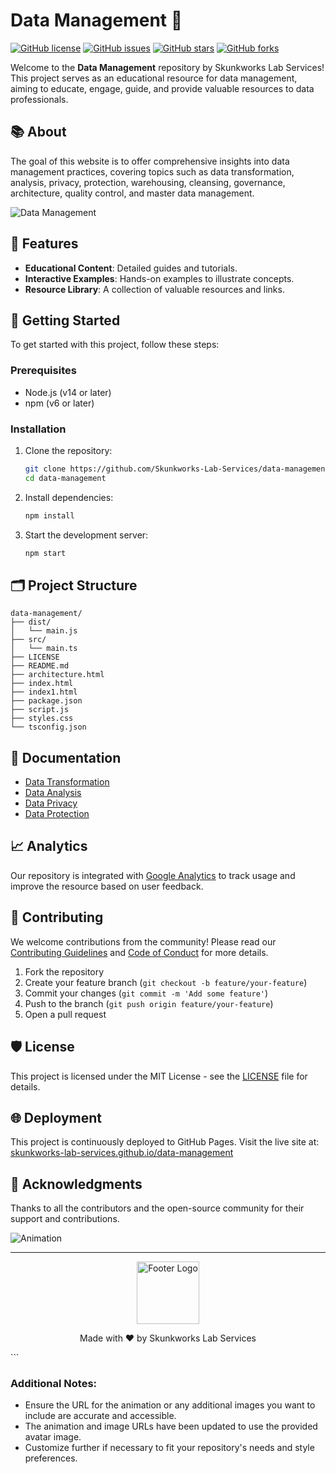 # Data Management 🚀

[![GitHub license](https://img.shields.io/badge/license-MIT-blue.svg)](LICENSE)
[![GitHub issues](https://img.shields.io/github/issues/Skunkworks-Lab-Services/data-management.svg)](https://github.com/Skunkworks-Lab-Services/data-management/issues)
[![GitHub stars](https://img.shields.io/github/stars/Skunkworks-Lab-Services/data-management.svg)](https://github.com/Skunkworks-Lab-Services/data-management/stargazers)
[![GitHub forks](https://img.shields.io/github/forks/Skunkworks-Lab-Services/data-management.svg)](https://github.com/Skunkworks-Lab-Services/data-management/network)

Welcome to the **Data Management** repository by Skunkworks Lab Services! This project serves as an educational resource for data management, aiming to educate, engage, guide, and provide valuable resources to data professionals.

## 📚 About

The goal of this website is to offer comprehensive insights into data management practices, covering topics such as data transformation, analysis, privacy, protection, warehousing, cleansing, governance, architecture, quality control, and master data management.

![Data Management](https://github.com/user-attachments/assets/d84f8c3c-65e6-416f-bfaf-5150ee120290)

## 🌟 Features

- **Educational Content**: Detailed guides and tutorials.
- **Interactive Examples**: Hands-on examples to illustrate concepts.
- **Resource Library**: A collection of valuable resources and links.

## 🚀 Getting Started

To get started with this project, follow these steps:

### Prerequisites

- Node.js (v14 or later)
- npm (v6 or later)

### Installation

1. Clone the repository:
   ```sh
   git clone https://github.com/Skunkworks-Lab-Services/data-management.git
   cd data-management
   ```

2. Install dependencies:
   ```sh
   npm install
   ```

3. Start the development server:
   ```sh
   npm start
   ```

## 🗂️ Project Structure

```plaintext
data-management/
├── dist/
│   └── main.js
├── src/
│   └── main.ts
├── LICENSE
├── README.md
├── architecture.html
├── index.html
├── index1.html
├── package.json
├── script.js
├── styles.css
└── tsconfig.json
```

## 📜 Documentation

- [Data Transformation](docs/data-transformation.md)
- [Data Analysis](docs/data-analysis.md)
- [Data Privacy](docs/data-privacy.md)
- [Data Protection](docs/data-protection.md)

## 📈 Analytics

Our repository is integrated with [Google Analytics](https://analytics.google.com/) to track usage and improve the resource based on user feedback.

## 🤝 Contributing

We welcome contributions from the community! Please read our [Contributing Guidelines](CONTRIBUTING.md) and [Code of Conduct](CODE_OF_CONDUCT.md) for more details.

1. Fork the repository
2. Create your feature branch (`git checkout -b feature/your-feature`)
3. Commit your changes (`git commit -m 'Add some feature'`)
4. Push to the branch (`git push origin feature/your-feature`)
5. Open a pull request

## 🛡️ License

This project is licensed under the MIT License - see the [LICENSE](LICENSE) file for details.

## 🌐 Deployment

This project is continuously deployed to GitHub Pages. Visit the live site at: [skunkworks-lab-services.github.io/data-management](https://skunkworks-lab-services.github.io/data-management/)

## 🎉 Acknowledgments

Thanks to all the contributors and the open-source community for their support and contributions.

![Animation](https://github.com/skunkworksza/Media/blob/main/avatar.png?raw=true)

---

<p align="center">
  <img src="https://github.com/skunkworksza/Media/blob/main/avatar.png?raw=true" alt="Footer Logo" width="100"/>
</p>

<p align="center">
  Made with ❤️ by Skunkworks Lab Services
</p>
```

### Additional Notes:

- Ensure the URL for the animation or any additional images you want to include are accurate and accessible.
- The animation and image URLs have been updated to use the provided avatar image.
- Customize further if necessary to fit your repository's needs and style preferences.
